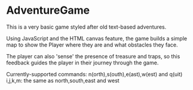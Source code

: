# AdventureGame

This is a very basic game styled after old text-based adventures.

Using JavaScript and the HTML canvas feature, the game builds a simple map to show the Player where they are and what obstacles they face.

The player can also 'sense' the presence of treasure and traps, so this feedback guides the player in their journey through the game.

Currently-supported commands: 
n(orth),s(outh),e(ast),w(est) and q(uit)
i,j,k,m: the same as north,south,east and west



